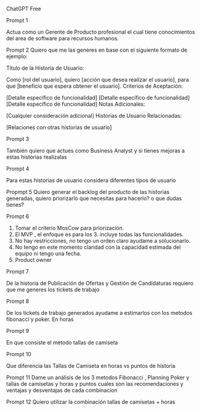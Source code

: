 ChatGPT Free

Prompt 1

Actua como un Gerente de Producto profesional el cual tiene conocimientos del area de software para recursos humanos.

Prompt 2
Quiero que me las generes en base con el siguiente
formato de ejemplo:

Título de la Historia de Usuario:

Como [rol del usuario],
quiero [acción que desea realizar el usuario],
para que [beneficio que espera obtener el usuario].
Criterios de Aceptación:

[Detalle específico de funcionalidad]
[Detalle específico de funcionalidad]
[Detalle específico de funcionalidad]
Notas Adicionales:

[Cualquier consideración adicional]
Historias de Usuario Relacionadas:

[Relaciones con otras historias de usuario]

Prompt 3

También quiero que actues como Business Analyst y si tienes mejoras a estas historias realizalas

Prompt 4

Para estas historias de usuario considera diferentes tipos de usuario

Propmpt 5
Quiero generar el backlog del producto de las historias generadas, quiero priorizarlo que necesitas para hacerlo? o que dudas tienes?

Prompt 6

1. Tomar el criterio MosCow para priorización.
2. El MVP , el enfoque es para los 3. incluye todas las funcionalidades.
3. No hay restricciones, no tengo un orden claro ayudame a solucionarlo.
4. No tengo en este momento claridad con la capacidad estimada del equipo ni tengo una fecha.
5. Product owner

Prompt 7

De la historia de Publicación de Ofertas y Gestión de Candidaturas requiero que me generes los tickets de trabajo

Prompt 8

De los tickets de trabajo generados ayudame a estimarlos con los metodos fibonacci y poker. En horas

Prompt 9

En que consiste el metodo tallas de camiseta

Prompt 10

Que diferencia las Tallas de Camiseta en horas vs puntos de historia

Prompt 11
Dame un análisis de los 3 metodos Fibonacci , Planning Poker y tallas de camisetas y horas y puntos cuales son las recomendaciones y ventajas y desventajas de cada combinacion

Prompt 12
Quiero utilizar la combinación tallas de camisetas + horas
